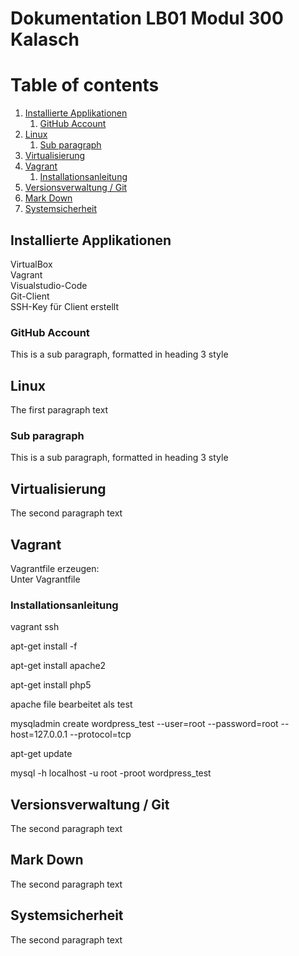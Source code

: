 # Dokumentation LB01 Modul 300 Kalasch

# Table of contents
1. [Installierte Applikationen](#applikationen)
   1. [GitHub Account](#subparagraph1)
2. [Linux](#paragraph1)
    1. [Sub paragraph](#subparagraph2)
3. [Virtualisierung](#paragraph2)
4. [Vagrant](#paragraph3)
   1. [Installationsanleitung](#subparagraph3)
5. [Versionsverwaltung / Git](#paragraph4)
6. [Mark Down](#paragraph5)
7. [Systemsicherheit](#paragraph6)  

## Installierte Applikationen <a name="applikationen"></a>
VirtualBox  <br>
Vagrant  <br>
Visualstudio-Code  <br>
Git-Client  <br>
SSH-Key für Client erstellt  <br>

### GitHub Account <a name="subparagraph1"></a>
This is a sub paragraph, formatted in heading 3 style

## Linux <a name="paragraph1"></a>
The first paragraph text

### Sub paragraph <a name="subparagraph2"></a>
This is a sub paragraph, formatted in heading 3 style

## Virtualisierung <a name="paragraph2"></a>
The second paragraph text

## Vagrant <a name="paragraph3"></a>
Vagrantfile erzeugen:  <br>
Unter Vagrantfile

### Installationsanleitung <a name="subparagraph3"></a>
vagrant ssh

apt-get install -f

apt-get install apache2

apt-get install php5

apache file bearbeitet als test

mysqladmin create wordpress_test --user=root --password=root --host=127.0.0.1 --protocol=tcp

apt-get update

mysql -h localhost -u root -proot wordpress_test

## Versionsverwaltung / Git <a name="paragraph4"></a>
The second paragraph text

## Mark Down <a name="paragraph5"></a>
The second paragraph text

## Systemsicherheit <a name="paragraph6"></a>
The second paragraph text

